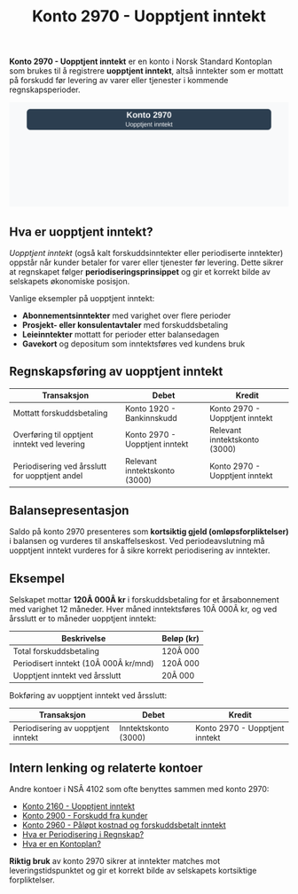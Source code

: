 ﻿---
title: "Konto 2970 - Uopptjent inntekt"
meta_title: "2970-uopptjent-inntekt"
meta_description: '**Konto 2970 - Uopptjent inntekt** er en konto i Norsk Standard Kontoplan som brukes til å registrere **uopptjent inntekt**, altså inntekter som er mottatt pÃ...'
slug: 2970-uopptjent-inntekt
type: blog
layout: pages/single
---

**Konto 2970 - Uopptjent inntekt** er en konto i Norsk Standard Kontoplan som brukes til å registrere **uopptjent inntekt**, altså inntekter som er mottatt på forskudd før levering av varer eller tjenester i kommende regnskapsperioder.

![Illustrasjon av konto 2970 Uopptjent inntekt](2970-uopptjent-inntekt-image.svg)

## Hva er uopptjent inntekt?

*Uopptjent inntekt* (også kalt forskuddsinntekter eller periodiserte inntekter) oppstår når kunder betaler for varer eller tjenester før levering. Dette sikrer at regnskapet følger **periodiseringsprinsippet** og gir et korrekt bilde av selskapets økonomiske posisjon.

Vanlige eksempler på uopptjent inntekt:

* **Abonnementsinntekter** med varighet over flere perioder
* **Prosjekt- eller konsulentavtaler** med forskuddsbetaling
* **Leieinntekter** mottatt for perioder etter balansedagen
* **Gavekort** og depositum som inntektsføres ved kundens bruk

## Regnskapsføring av uopptjent inntekt

| Transaksjon                                   | Debet                                        | Kredit                                   |
|-----------------------------------------------|----------------------------------------------|------------------------------------------|
| Mottatt forskuddsbetaling                     | Konto 1920 - Bankinnskudd                    | Konto 2970 - Uopptjent inntekt            |
| Overføring til opptjent inntekt ved levering  | Konto 2970 - Uopptjent inntekt               | Relevant inntektskonto (3000)            |
| Periodisering ved årsslutt for uopptjent andel| Relevant inntektskonto (3000)               | Konto 2970 - Uopptjent inntekt            |

## Balansepresentasjon

Saldo på konto 2970 presenteres som **kortsiktig gjeld (omløpsforpliktelser)** i balansen og vurderes til anskaffelseskost. Ved periodeavslutning må uopptjent inntekt vurderes for å sikre korrekt periodisering av inntekter.

## Eksempel

Selskapet mottar **120Â 000Â kr** i forskuddsbetaling for et årsabonnement med varighet 12 måneder. Hver måned inntektsføres 10Â 000Â kr, og ved årsslutt er to måneder uopptjent inntekt:

| Beskrivelse                         | Beløp (kr) |
|-------------------------------------|------------|
| Total forskuddsbetaling             | 120Â 000    |
| Periodisert inntekt (10Â 000Â kr/mnd) | 120Â 000    |
| Uopptjent inntekt ved årsslutt      | 20Â 000     |

Bokføring av uopptjent inntekt ved årsslutt:

| Transaksjon                        | Debet                     | Kredit                       |
|------------------------------------|---------------------------|------------------------------|
| Periodisering av uopptjent inntekt | Inntektskonto (3000)      | Konto 2970 - Uopptjent inntekt |

## Intern lenking og relaterte kontoer

Andre kontoer i NSÂ 4102 som ofte benyttes sammen med konto 2970:

* [Konto 2160 - Uopptjent inntekt](/blogs/kontoplan/2160-uopptjent-inntekt "Konto 2160 - Uopptjent inntekt: Regnskapsføring av forskuddsinntekter")
* [Konto 2900 - Forskudd fra kunder](/blogs/kontoplan/2900-forskudd-fra-kunder "Konto 2900 - Forskudd fra kunder: Regnskapsføring av forskudd fra kunder")
* [Konto 2960 - Påløpt kostnad og forskuddsbetalt inntekt](/blogs/kontoplan/2960-palopte-kostnad-og-forskuddsbetalt-inntekt "Konto 2960 - Påløpt kostnad og forskuddsbetalt inntekt: Regnskapsføring av påløpt kostnad og forskuddsbetalt inntekt")
* [Hva er Periodisering i Regnskap?](/blogs/regnskap/hva-er-periodisering "Hva er Periodisering i Regnskap? Komplett Guide til Periodiseringsprinsippet")
* [Hva er en Kontoplan?](/blogs/regnskap/hva-er-kontoplan "Hva er en Kontoplan? Komplett Guide til Kontoplaner i Norsk Regnskap")

**Riktig bruk** av konto 2970 sikrer at inntekter matches mot leveringstidspunktet og gir et korrekt bilde av selskapets kortsiktige forpliktelser.






